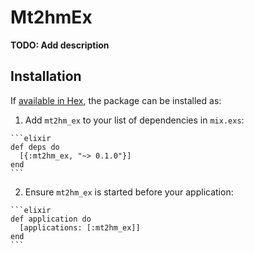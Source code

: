 # Mt2hmEx

**TODO: Add description**

## Installation

If [available in Hex](https://hex.pm/docs/publish), the package can be installed as:

  1. Add `mt2hm_ex` to your list of dependencies in `mix.exs`:

    ```elixir
    def deps do
      [{:mt2hm_ex, "~> 0.1.0"}]
    end
    ```

  2. Ensure `mt2hm_ex` is started before your application:

    ```elixir
    def application do
      [applications: [:mt2hm_ex]]
    end
    ```

